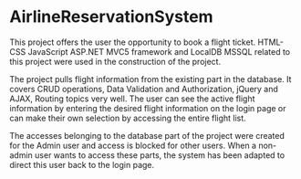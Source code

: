 # AirlineReservationSystem

This project offers the user the opportunity to book a flight ticket.
HTML-CSS JavaScript ASP.NET MVC5 framework and LocalDB MSSQL related to this project were used in the construction of the project.

The project pulls flight information from the existing part in the database. It covers CRUD operations, Data Validation and Authorization, jQuery and AJAX, Routing topics very well. The user can see the active flight information by entering the desired flight information on the login page or can make their own selection by accessing the entire flight list.

The accesses belonging to the database part of the project were created for the Admin user and access is blocked for other users. When a non-admin user wants to access these parts, the system has been adapted to direct this user back to the login page.
